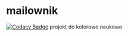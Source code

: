 # mailownik
[![Codacy Badge](https://api.codacy.com/project/badge/Grade/d1a4acafb75e4032ab113a444dfc6e1d)](https://www.codacy.com?utm_source=github.com&amp;utm_medium=referral&amp;utm_content=pikolinianita/mailownik&amp;utm_campaign=Badge_Grade)
projekt do kolorowo naukowo
